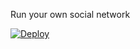 Run your own social network

[![Deploy](https://www.herokucdn.com/deploy/button.svg)](https://heroku.com/deploy?env[TEST_VAR]=testvar)
